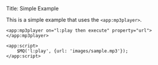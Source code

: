 Title: Simple Example

This is a simple example that uses the `<app:mp3player>`.
	
	<app:mp3player on="l:play then execute" property="url"></app:mp3player>

	<app:script>
		$MQ('l:play', {url: 'images/sample.mp3'});
	</app:script>
